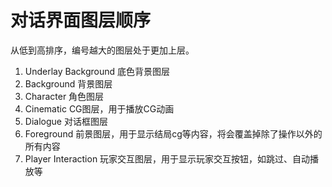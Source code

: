 # 对话界面图层顺序

从低到高排序，编号越大的图层处于更加上层。

1. Underlay Background 底色背景图层
2. Background 背景图层
3. Character 角色图层
4. Cinematic CG图层，用于播放CG动画
5. Dialogue 对话框图层
6. Foreground 前景图层，用于显示结局cg等内容，将会覆盖掉除了操作以外的所有内容
7. Player Interaction 玩家交互图层，用于显示玩家交互按钮，如跳过、自动播放等